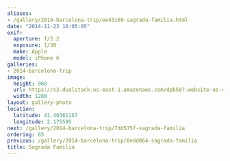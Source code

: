 ```yaml
---
aliases:
- /gallery/2014-barcelona-trip/ee43169-sagrada-familia.html
date: "2014-11-23 16:05:05"
exif:
  aperture: f/2.2
  exposure: 1/30
  make: Apple
  model: iPhone 6
galleries:
- 2014-barcelona-trip
image:
  height: 960
  url: https://s3.dualstack.us-east-1.amazonaws.com/dpb587-website-us-east-1/asset/gallery/2014-barcelona-trip/ee43169-sagrada-familia~1280.jpg
  width: 1280
layout: gallery-photo
location:
  latitude: 41.40361167
  longitude: 2.175595
next: /gallery/2014-barcelona-trip/7dd575f-sagrada-familia
ordering: 65
previous: /gallery/2014-barcelona-trip/8edd064-sagrada-familia
title: Sagrada Família
---
```

